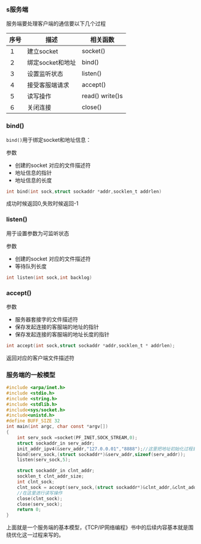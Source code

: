 ### s服务端

服务端要处理客户端的通信要以下几个过程

| 序号 | 描述             | 相关函数        |
| ---- | ---------------- | --------------- |
| １   | 建立socket       | socket()        |
| ２   | 绑定socket和地址 | bind()          |
| ３   | 设置监听状态     | listen()        |
| ４   | 接受客服端请求   | accept()        |
| ５   | 读写操作         | read() write()s |
| ６   | 关闭连接         | close()         |

### bind()

`bind()`用于绑定socket和地址信息：

参数

- 创建的socket 对应的文件描述符
- 地址信息的指针
- 地址信息的长度

```C
int bind(int sock,struct sockaddr *addr,socklen_t addrlen)
```

成功时候返回0,失败时候返回-1

### listen()

用于设置参数为可监听状态

参数

- 创建的socket 对应的文件描述符
- 等待队列长度

```C
int listen(int sock,int backlog)
```

### accept()

参数

- 服务器套接字的文件描述符
- 保存发起连接的客服端的地址的指针
- 保存发起连接的客服端的地址长度的指针

```C
int accept(int sock,struct sockaddr *addr,socklen_t * addrlen);
```

返回对应的客户端文件描述符

### 服务端的一般模型

```C
#include <arpa/inet.h>
#include <stdio.h>
#include <string.h>
#include <stdlib.h>
#include<sys/socket.h>
#include<unistd.h>
#define BUFF_SIZE 32
int main(int argc, char const *argv[])
{
    int serv_sock =socket(PF_INET,SOCK_STREAM,0);
    struct sockaddr_in serv_addr;
    init_addr_ipv4(&serv_addr,"127.0.0.01","8888");//这里把地址初始化过程封装了一下s
    bind(serv_sock,(struct sockaddr*)&serv_addr,sizeof(serv_addr));    
    listen(serv_sock,5);

    struct sockaddr_in clnt_addr;
    socklen_t clnt_addr_size;
    int clnt_sock;
    clnt_sock = accept(serv_sock,(struct sockaddr*)&clnt_addr,&clnt_addr_size);
    //在这里进行读写操作
    close(clnt_sock);
    close(serv_sock);
    return 0;
}

```

上面就是一个服务端的基本模型，《TCP/IP网络编程》书中的后续内容基本就是围绕优化这一过程来写的。

